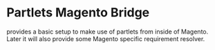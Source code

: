 Partlets Magento Bridge
=======================

provides a basic setup to make use of partlets from inside of Magento.
Later it will also provide some Magento specific requirement resolver. 